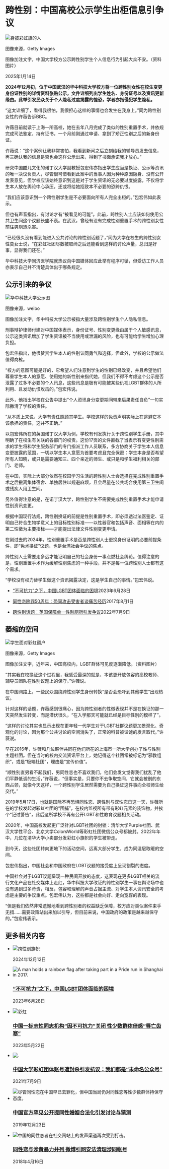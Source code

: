 # 跨性别：中国高校公示学生出柜信息引争议

![身披彩虹旗的人](https://ichef.bbci.co.uk/ace/ws/640/cpsprodpb/3f5f/live/4f5bf260-d22a-11ef-94cb-5f844ceb9e30.jpg.webp)

图像来源，Getty Images

图像加注文字，中国大学校方公示跨性别学生个人信息行为引起大众不安。（资料图片）

2025年1月14日

**2024年12月初，位于中国武汉的华中科技大学校方将一位跨性别女性在校生变更身份证性别的详情资料张贴公示，文件详细列出学生姓名、身份证号以及资讯更新缘由。此举引发民众关于个人隐私过度揭露的惶恐，学者亦指侵犯学生隐私。**

“这太详细了，看得我很怕，我很担心这样的事情也会发生在我身上。”同为跨性别女性的许薇告诉BBC。

许薇目前就读于上海一所高校，她在去年八月完成了类似的性别重置手术，并依规完成司法鉴定，持有证书，一个月前刚通过申请、拿到了矫正性别之后的新身份证。

许薇说：“这个案例让我非常害怕，我看到新闻之后立刻给我的辅导员发去信息，再三确认我的信息是否也会这样公示出来，得到了书面承诺我才放心。”

研究中国酷儿文化的诺丁汉大学副教授包宏伟亦指出学生应当是换证、公示等资讯的唯一决议负责人，尽管很可惜看到此案中的当事人因为种种原因隐身、没有公开发表意见，但学校应该始终意识到这是对于学生资讯的无必要过度披露，不仅将学生本人放在舆论中心承压，还或将给她招致本不必要的恐跨仇恨。

“我们应该意识到一个跨性别学生是不必要面向所有人完全出柜的。”包宏伟如此表示。

但也有声音指出，有讨论才有“被看见的可能”。此前，跨性别人士应该如何使用公共卫生间这个议题长盛不衰。在武汉，曾经有没有完成性别重置手术的跨性别女性前往男厕遭杀害。

“已经很久没有看到能进入公共讨论的跨性别话题了，”同为大学在校生的跨性别女性莫女士说，“在彩虹社团尽数被取缔之后还能看到这样的讨论声量，总归是好事，显得我们还在。”

华中科技大学同济医学院就热议向中国媒体回应此举有程序可循，但受访工作人员亦表示自己并不清楚具体出于哪条规定。

## 公示引来的争议

![华中科技大学公示图](https://ichef.bbci.co.uk/ace/ws/640/cpsprodpb/1dae/live/9b023fd0-d22a-11ef-87df-d575b9a434a4.png.webp)

图像来源，weibo

图像加注文字，华中科技大学公示被指大量涉及跨性别学生个人隐私信息。

刑事辩护律师付建对中国媒体表示，身份证号、性别变更缘由属于个人敏感讯息，公示这类资讯增加了学生资讯被不当使用或泄漏的风险，也有可能给学生增加心理负担。

包宏伟指出，他很赞赏学生本人的性别认同勇气和选择，但此外，学校的公示做法值得商榷。

“校方的意图可能是好的，它希望人们注意到学生的性别已经改变，并且希望他们尊重学生本人的意愿、使用她的新性别来指代她，但我们不得不考虑这个公示是否泄露了过多不必要的个人讯息，这些讯息是极有可能被某些仇视LGBT群体的人所利用、且发动仇恨攻击的。”包宏伟说。

此外，他指出学校在公告中提出“个人资讯身分变更期间带来后果责任自负”一句实际撇清了学校的责任。

“从本质上来说，大学有责任照顾其学生。学校这样的免责声明实际上在逃避它本该承担的责任，这并不正确。”

以包宏伟所在的英国诺丁汉大学为例，学校有刊发执行关于跨性别学生手册，其中明确了在校生有关联的各部门的权责。这份17页的文件直截了当表示有变更性别需求的学生将和学生服务部门的专门指派工作人员联系，多方协商关于学生本人信息变更披露的范围，一切以学生本人意愿为首要考虑且完全保密：学生本身是否希望所有人知晓，或只是需要通知三、四个亲近的师生、或只是和学生福利相关的部门、老师。

在中国，实际上大部分依然在校园学习生活的跨性别人士会选择在完成性别重置手术之后搬离集体宿舍、单独居住以规避麻烦，且会尽量在公共场合使用第三卫生间或残疾人用卫生间。

另外值得注意的是，在诺丁汉大学，跨性别学生不需要完成性别重置手术才能申请性别资讯变更。

根据中国现行法规，跨性别换证的前提是性别重置手术，即必须透过法医鉴定、证明自己符合生物学意义上的目标性别标准——以性器官和包括声音、面相等在内的第二性徵为主要指标——才能提出法律文件性别变更申请。

在刚过去的2024年，性别重置手术是否是跨性别人士更换身份证明的必要前提条件，即“免术换证”议题，也是台湾社会争议的焦点。

跨性别人士需要走多远才能证明自己的社会身份一事点燃社会舆论。值得注意的是，性别重置手术作为缓解性别焦虑的一种手段，并不是每一位跨性别人士都有这个需求。

“学校没有权力替学生做这个资讯揭露决定，这是学生自己的事情。”包宏伟说。

-   [“不可抗力”之下，中国LGBT团体面临的困境](https://www.bbc.com/zhongwen/trad/chinese-news-66040480)2023年6月28日

-   [同性恋除罪50周年：恐同攻击受害者谈痛苦经历](https://www.bbc.com/zhongwen/trad/uk-40789198)2017年8月1日

-   [跨性别话题：英国保障单一性别厕所引发争议](https://www.bbc.com/zhongwen/trad/uk-62050253)2022年7月9日

## 萎缩的空间

![学生面对彩虹窗户](https://ichef.bbci.co.uk/ace/ws/640/cpsprodpb/3c4b/live/116b5c10-d22b-11ef-87df-d575b9a434a4.jpg.webp)

图像来源，Getty Images

图像加注文字，近年来，中国高校内，LGBT群体可见度逐渐降低。（资料图片）

“其实我在校换证这个过程里，我感受最深的就是，本该更开放包容的高校教师、辅导员团队在性别议题上的保守。”许薇说。

在中国网路上，一些民众围绕跨性别学生身份转换“是否会恐吓到其他学生”出现热议。

针对这样的话题，许薇感到很痛心，因为跨性别者的性徵表现并不是在换证的那一天突然发生转变，而是潜伏很久，“在入学那天可能就已经是目标性别的模样了”。

“这样的讨论其实也显示出现在更年轻一代学生对于LGBT社群议题更加景观化、奇观化的讨论，因为那个公共讨论的空间消失了，正常的科普被谐谑的发言取代。”许薇说。

早在2016年，许薇和几位夥伴共同在他们所在的上海市一所大学创办了性与性别主题社团。但在当时的校内交流资讯平台上，她记得这个社团常被标记为“邪教组织”，或是“极端社团”，理由是“宣传价值”。

“顺性别直男看不起我们，男同性恋也不喜欢我们，他们会发文觉得我们扰乱了他们平静低调的生活，”许薇说，“但事实是，只要你不去争取空间，它就会被别的东西占领，就像今天这样，一个跨性别学生居然需要为自己换证这件事向全校师生给交代。”

2019年5月17日，也就是国际不再恐惧同性恋、跨性别与双性恋日这一天，许薇所在的学校发起对彩虹社团的“围捕”，在校内监视所有带有彩虹元素的装饰物，并挨个“记过警告”，此后这所学校不再有公开LGBT和性教育议题相关活动。

2020年，中国高校发起更广泛针对LGBT社团的封锁：清华大学Purple社团、武汉大学性平会、北京大学ColorsWorld等彩虹社团微信公众号都被封。2022年年中，几位在清华大学小卖部分发彩虹小旗帜的学生被带走。

到今天，这些社团转向更地下的活动空间，远离大部分学生，成为同温层取暖的空间。

包宏伟指出，中国社会和中国政府在LGBT议题的接受度上呈现割裂的态度。

中国社会对于LGBT议题呈现一种民间开放的态度，这表现在更多LGBT相关的流行文化产品在社交媒体上走红，华中科技大学改证的跨性别学生一事在舆论场中也没有遇到过多苛责，相反，包容和理解的声音占据主流、对学生本人资讯安全的考虑是主要的争议重点。包宏伟认为，这些都是社会向好、走向宽容的表现。

“但是我们依然非常遗憾地看到跨性别者的权益缺乏保障，校方应对类似案件束手无措……需要政策站出来加以引导，但目前来说，中国政府的政策是越来越保守的。”包宏伟表示。

## 更多相关内容

-   ![跨性别旗帜](https://ichef.bbci.co.uk/ace/ws/660/cpsprodpb/5c14/live/11923e00-b79d-11ef-835c-1f7985ca3f00.jpg.webp)
    
    2024年12月12日

-   ![A man holds a rainbow flag after taking part in a Pride run in Shanghai in 2017.](https://ichef.bbci.co.uk/ace/ws/660/cpsprodpb/15E1E/production/_130203698_gettyimages-696802186.jpg.webp)
    
    ### [“不可抗力”之下，中国LGBT团体面临的困境](/zhongwen/trad/chinese-news-66040480) 
    2023年6月28日
    
-   ![彩虹](https://ichef.bbci.co.uk/ace/ws/660/cpsprodpb/11934/production/_129788917_whatsubject.jpg.webp)

    ### [中国一标志性同志机构“因不可抗力”关闭 性少数群体倍感“唇亡齿寒”](/zhongwen/trad/chinese-news-65656315) 
    2023年5月22日
    
-   ![.](https://ichef.bbci.co.uk/ace/ws/660/cpsprodpb/8890/production/_119306943_gettyimages-686195798.jpg.webp)
    
    ### [中国大学彩虹团体账号遭封杀引发抗议：我们都是“未命名公众号”](/zhongwen/trad/chinese-news-57763594) 
    2021年7月9日
    
-   ![尽管同性恋在中国早已去罪化，但中国当局仍对同性恋等性少数群体持保守态度。](https://ichef.bbci.co.uk/ace/ws/660/cpsprodpb/1053D/production/_110277866_gettyimages-1125432100.jpg.webp)
    
    ### [中国官方罕见公开提同性婚姻合法化引发讨论与猜测](/zhongwen/trad/chinese-news-50888826) 
    2019年12月23日
    
-   ![中国的同性恋者在社交网站上的发声渠道再次受到打击。](https://ichef.bbci.co.uk/ace/ws/660/cpsprodpb/981A/production/_100883983_gettyimages-876862548.jpg.webp)
    
    ### [同性恋与涉黄暴力并列 微博引网安法清理涉同帐号](/zhongwen/trad/chinese-news-43775360) 
    2018年4月16日
<!-- tcd_original_link https://www.bbc.com/zhongwen/articles/czxkv0qzqwzo/simp -->
